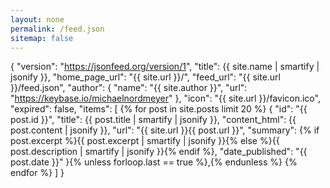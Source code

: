 ```yaml
---
layout: none
permalink: /feed.json
sitemap: false
---
```

{
  "version": "https://jsonfeed.org/version/1",
  "title": {{ site.name | smartify | jsonify }},
  "home_page_url": "{{ site.url }}/",
  "feed_url": "{{ site.url }}/feed.json",
  "author": {
    "name": "{{ site.author }}",
    "url": "https://keybase.io/michaelnordmeyer"
  },
  "icon": "{{ site.url }}/favicon.ico",
  "expired": false,
  "items": [
{% for post in site.posts limit 20 %}
    {
      "id": "{{ post.id }}",
      "title": {{ post.title | smartify | jsonify }},
      "content_html": {{ post.content | jsonify }},
      "url": "{{ site.url }}{{ post.url }}",
      "summary": {% if post.excerpt %}{{ post.excerpt | smartify | jsonify }}{% else %}{{ post.description | smartify | jsonify }}{% endif %},
      "date_published": "{{ post.date }}"
    }{% unless forloop.last == true %},{% endunless %}
{% endfor %}
  ]
}